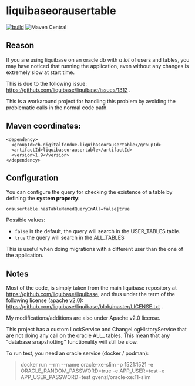 # liquibaseorausertable

[![build](https://github.com/syjer/liquibaseorausertable/actions/workflows/maven.yml/badge.svg)](https://github.com/syjer/liquibaseorausertable/actions/workflows/maven.yml) 
![Maven Central](https://img.shields.io/maven-central/v/ch.digitalfondue.liquibaseorausertable/liquibaseorausertable)

##  Reason

If you are using liquibase on an oracle db with _a lot_ of users and tables, you may have noticed that
running the application, even without any changes is extremely slow at start time.

This is due to the following issue: https://github.com/liquibase/liquibase/issues/1312 .

This is a workaround project for handling this problem by avoiding the problematic calls in the normal code path.

## Maven coordinates:

```
<dependency>
  <groupId>ch.digitalfondue.liquibaseorausertable</groupId>
  <artifactId>liquibaseorausertable</artifactId>
  <version>1.9</version>
</dependency>
```

## Configuration

You can configure the query for checking the existence of a table by defining the **system property**:
```
orausertable.hasTableNamedQueryInAll=false|true
```
Possible values:
- `false` is the default, the query will search in the USER_TABLES table.
- `true` the query will search in the ALL_TABLES

This is useful when doing migrations with a different user than the one of the application.

## Notes

Most of the code, is simply taken from the main liquibase repository at https://github.com/liquibase/liquibase, and thus under the term of the following license (apache v2.0): https://github.com/liquibase/liquibase/blob/master/LICENSE.txt .

My modifications/additions are also under Apache v2.0 license.

This project has a custom LockService and ChangeLogHistoryService that are not doing any call on the oracle ALL_ tables.
This mean that any "database snapshotting" functionality will still be slow.

To run test, you need an oracle service (docker / podman):

> docker run --rm --name oracle-xe-slim -p 1521:1521 -e ORACLE_RANDOM_PASSWORD=true -e APP_USER=test -e APP_USER_PASSWORD=test gvenzl/oracle-xe:11-slim
